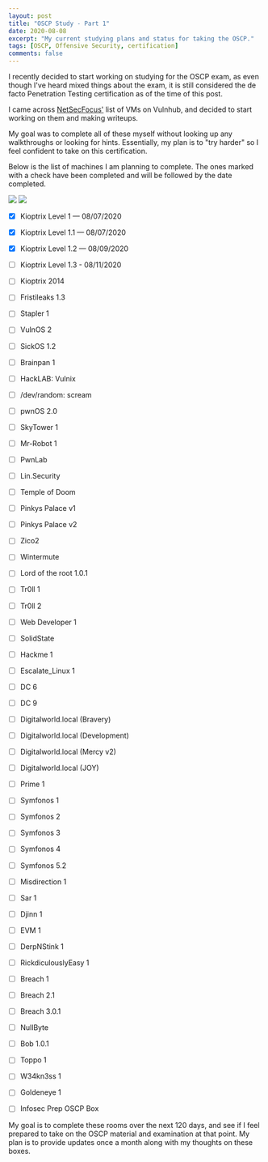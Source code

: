 ```yaml
---
layout: post
title: "OSCP Study - Part 1"
date: 2020-08-08
excerpt: "My current studying plans and status for taking the OSCP."
tags: [OSCP, Offensive Security, certification]
comments: false
---
```


I recently decided to start working on studying for the OSCP exam, as even though I've heard mixed things about the exam, it is still considered the de facto Penetration Testing certification as of the time of this post.

I came across <a href="https://docs.google.com/spreadsheets/d/1dwSMIAPIam0PuRBkCiDI88pU3yzrqqHkDtBngUHNCw8/edit#gid=0">NetSecFocus'</a> list of VMs on Vulnhub, and decided to start working on them and making writeups.

My goal was to complete all of these myself without looking up any walkthroughs or looking for hints. Essentially, my plan is to "try harder" so I feel confident to take on this certification.

Below is the list of machines I am planning to complete. The ones marked with a check have been completed and will be followed by the date completed.

<img src="https://progress-bar.dev/4/?width=600&scale=56&suffix=%20of%2056%20Boxes%20Rooted" />

<img src="https://progress-bar.dev/116/?width=600&scale=120&suffix=%20Days%20Remaining" />

- [x] Kioptrix Level 1 — 08/07/2020
- [x] Kioptrix Level 1.1 — 08/07/2020
- [x] Kioptrix Level 1.2 — 08/09/2020
- [ ] Kioptrix Level 1.3 - 08/11/2020
- [ ] Kioptrix 2014
- [ ] Fristileaks 1.3
- [ ] Stapler 1
- [ ] VulnOS 2
- [ ] SickOS 1.2
- [ ] Brainpan 1
- [ ] HackLAB: Vulnix
- [ ] /dev/random: scream
- [ ] pwnOS 2.0
- [ ] SkyTower 1
- [ ] Mr-Robot 1
- [ ] PwnLab
- [ ] Lin.Security
- [ ] Temple of Doom
- [ ] Pinkys Palace v1
- [ ] Pinkys Palace v2
- [ ] Zico2
- [ ] Wintermute
- [ ] Lord of the root 1.0.1
- [ ] Tr0ll 1
- [ ] Tr0ll 2
- [ ] Web Developer 1
- [ ] SolidState
- [ ] Hackme 1
- [ ] Escalate_Linux 1
- [ ] DC 6
- [ ] DC 9
- [ ] Digitalworld.local (Bravery)
- [ ] Digitalworld.local (Development)
- [ ] Digitalworld.local (Mercy v2)
- [ ] Digitalworld.local (JOY)
- [ ] Prime 1
- [ ] Symfonos 1
- [ ] Symfonos 2
- [ ] Symfonos 3
- [ ] Symfonos 4
- [ ] Symfonos 5.2
- [ ] Misdirection 1
- [ ] Sar 1
- [ ]  Djinn 1
- [ ] EVM 1
- [ ] DerpNStink 1
- [ ] RickdiculouslyEasy 1
- [ ] Breach 1
- [ ] Breach 2.1
- [ ] Breach 3.0.1
- [ ] NullByte
- [ ] Bob 1.0.1
- [ ] Toppo 1
- [ ] W34kn3ss 1
- [ ] Goldeneye 1
- [ ] Infosec Prep OSCP Box


My goal is to complete these rooms over the next 120 days, and see if I feel prepared to take on the OSCP material and examination at that point. My plan is to provide updates once a month along with my thoughts on these boxes.

